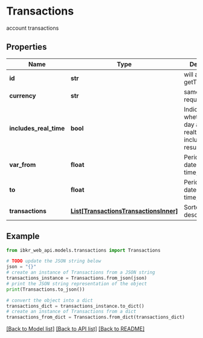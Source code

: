 # Transactions

account transactions

## Properties

Name | Type | Description | Notes
------------ | ------------- | ------------- | -------------
**id** | **str** | will always be getTransactions | [optional] 
**currency** | **str** | same as request | [optional] 
**includes_real_time** | **bool** | Indicates whether current day and realtime data is included in the result | [optional] 
**var_from** | **float** | Period start date. Epoch time, GMT | [optional] 
**to** | **float** | Period end date. Epoch time, GMT | [optional] 
**transactions** | [**List[TransactionsTransactionsInner]**](TransactionsTransactionsInner.md) | Sorted by date descending | [optional] 

## Example

```python
from ibkr_web_api.models.transactions import Transactions

# TODO update the JSON string below
json = "{}"
# create an instance of Transactions from a JSON string
transactions_instance = Transactions.from_json(json)
# print the JSON string representation of the object
print(Transactions.to_json())

# convert the object into a dict
transactions_dict = transactions_instance.to_dict()
# create an instance of Transactions from a dict
transactions_from_dict = Transactions.from_dict(transactions_dict)
```
[[Back to Model list]](../README.md#documentation-for-models) [[Back to API list]](../README.md#documentation-for-api-endpoints) [[Back to README]](../README.md)



